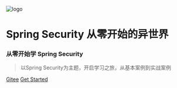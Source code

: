 ![logo](https://docsify.js.org/_media/icon.svg)

# Spring Security 从零开始的异世界
### 从零开始学 Spring Security
> 以Spring Security为主题，开启学习之旅，从基本案例到实战案例

[Gitee](https://gitee.com/newbetome/spring-security-fromzero)
[Get Started](README.md)
